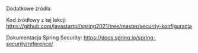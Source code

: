 Dodatkowe źródła

Kod źródłowy z tej lekcji: https://github.com/javastartpl/spring2021/tree/master/security-konfiguracja

Dokumentacja Spring Security: https://docs.spring.io/spring-security/reference/
